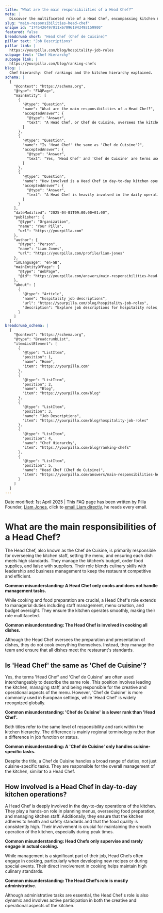 ```yaml
---
title: "What are the main responsibilities of a Head Chef?"
meta: |
  Discover the multifaceted role of a Head Chef, encompassing kitchen management, menu setting, and ensuring high culinary standards in a restaurant.
slug: "main-responsibilities-head-chef"
unique id: "1745420497011x670961943492159900"
featured: false
breadcrumb short: "Head Chef (Chef de Cuisine)"
pillar text: "Job Descriptions"
pillar link: |
  https://yourpilla.com/blog/hospitality-job-roles
subpage text: "Chef Hierarchy"
subpage link: |
  https://yourpilla.com/blog/ranking-chefs
blog: |
  Chef hierarchy: Chef rankings and the kitchen hierarchy explained.
schema: |
  {
    "@context": "https://schema.org",
    "@type": "FAQPage",
    "mainEntity": [
      {
        "@type": "Question",
        "name": "What are the main responsibilities of a Head Chef?",
        "acceptedAnswer": {
          "@type": "Answer",
          "text": "A Head Chef, or Chef de Cuisine, oversees the kitchen staff, sets the menu, and ensures that each dish meets high quality standards. They manage the kitchen’s budget, order food supplies, and liaise with suppliers. Their role integrates culinary skills with leadership and business management to ensure the restaurant remains competitive and efficient."
        }
      },
      {
        "@type": "Question",
        "name": "Is 'Head Chef' the same as 'Chef de Cuisine'?",
        "acceptedAnswer": {
          "@type": "Answer",
          "text": "Yes, 'Head Chef' and 'Chef de Cuisine' are terms used interchangeably to describe the same role, which involves leading the kitchen staff and managing the operational and creative aspects of the menu. The title 'Chef de Cuisine' is typically preferred in European settings, while 'Head Chef' is more universally recognized."
        }
      },
      {
        "@type": "Question",
        "name": "How involved is a Head Chef in day-to-day kitchen operations?",
        "acceptedAnswer": {
          "@type": "Answer",
          "text": "A Head Chef is heavily involved in the daily operations of the kitchen, including planning menus, overseeing food preparation, and managing kitchen staff. They ensure adherence to health and safety standards and consistently high food quality. Their active involvement is crucial for the kitchen's smooth operation, especially during busy periods."
        }
      }
    ],
    "dateModified": "2025-04-01T09:00:00+01:00",
    "publisher": {
      "@type": "Organization",
      "name": "Your Pilla",
      "url": "https://yourpilla.com"
    },
    "author": {
      "@type": "Person",
      "name": "Liam Jones",
      "url": "https://yourpilla.com/profile/liam-jones"
    },
    "inLanguage": "en-GB",
    "mainEntityOfPage": {
      "@type": "WebPage",
      "@id": "https://yourpilla.com/answers/main-responsibilities-head-chef"
    },
    "about": [
      {
        "@type": "Article",
        "name": "hospitality job descriptions",
        "url": "https://yourpilla.com/blog/hospitality-job-roles",
        "description": "Explore job descriptions for hospitality roles, including duties and tasks relevant to specific positions within your business."
      }
    ]
  }
breadcrumb_schema: |
  {
    "@context": "https://schema.org",
    "@type": "BreadcrumbList",
    "itemListElement": [
      {
        "@type": "ListItem",
        "position": 1,
        "name": "Home",
        "item": "https://yourpilla.com"
      },
      {
        "@type": "ListItem",
        "position": 2,
        "name": "Blog",
        "item": "https://yourpilla.com/blog"
      },
      {
        "@type": "ListItem",
        "position": 3,
        "name": "Job Descriptions",
        "item": "https://yourpilla.com/blog/hospitality-job-roles"
      },
      {
        "@type": "ListItem",
        "position": 4,
        "name": "Chef Hierarchy",
        "item": "https://yourpilla.com/blog/ranking-chefs"
      },
      {
        "@type": "ListItem",
        "position": 5,
        "name": "Head Chef (Chef de Cuisine)",
        "item": "https://yourpilla.com/answers/main-responsibilities-head-chef"
      }
    ]
  }
---
```


Date modified: 1st April 2025 | This FAQ page has been written by Pilla Founder, [Liam Jones](https://yourpilla.com/profile/liam-jones), click to [email Liam directly](https://mailto:liam@yourpilla.com), he reads every email.

# What are the main responsibilities of a Head Chef?

The Head Chef, also known as the Chef de Cuisine, is primarily responsible for overseeing the kitchen staff, setting the menu, and ensuring each dish meets high standards. They manage the kitchen’s budget, order food supplies, and liaise with suppliers. Their role blends culinary skills with leadership and business management to keep the restaurant competitive and efficient.

**Common misunderstanding: A Head Chef only cooks and does not handle management tasks.**

While cooking and food preparation are crucial, a Head Chef's role extends to managerial duties including staff management, menu creation, and budget oversight. They ensure the kitchen operates smoothly, making their role multifaceted.

**Common misunderstanding: The Head Chef is involved in cooking all dishes.**

Although the Head Chef oversees the preparation and presentation of dishes, they do not cook everything themselves. Instead, they manage the team and ensure that all dishes meet the restaurant's standards.

## Is 'Head Chef' the same as 'Chef de Cuisine'?

Yes, the terms 'Head Chef' and 'Chef de Cuisine' are often used interchangeably to describe the same role. This position involves leading the kitchen, managing staff, and being responsible for the creative and operational aspects of the menu. However, 'Chef de Cuisine' is more commonly used in European settings, while 'Head Chef' is widely recognized globally.

**Common misunderstanding: 'Chef de Cuisine' is a lower rank than 'Head Chef'.**

Both titles refer to the same level of responsibility and rank within the kitchen hierarchy. The difference is mainly regional terminology rather than a difference in job function or status.

**Common misunderstanding: A 'Chef de Cuisine' only handles cuisine-specific tasks.**

Despite the title, a Chef de Cuisine handles a broad range of duties, not just cuisine-specific tasks. They are responsible for the overall management of the kitchen, similar to a Head Chef.

## How involved is a Head Chef in day-to-day kitchen operations?

A Head Chef is deeply involved in the day-to-day operations of the kitchen. They play a hands-on role in planning menus, overseeing food preparation, and managing kitchen staff. Additionally, they ensure that the kitchen adheres to health and safety standards and that the food quality is consistently high. Their involvement is crucial for maintaining the smooth operation of the kitchen, especially during peak times.

**Common misunderstanding: Head Chefs only supervise and rarely engage in actual cooking.**

While management is a significant part of their job, Head Chefs often engage in cooking, particularly when developing new recipes or during special events. Their direct involvement in cooking helps maintain high culinary standards.

**Common misunderstanding: The Head Chef’s role is mostly administrative.**

Although administrative tasks are essential, the Head Chef's role is also dynamic and involves active participation in both the creative and operational aspects of the kitchen.